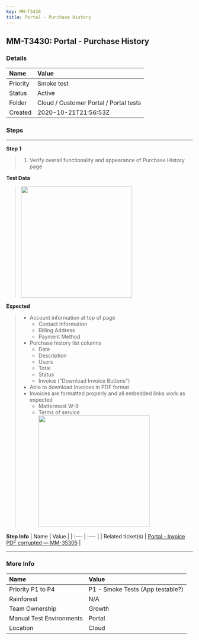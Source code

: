```yaml
---
key: MM-T3430
title: Portal - Purchase History
---
```


## MM-T3430: Portal - Purchase History

### Details

| Name     | Value                                  |
| :------- | :------------------------------------- |
| Priority | Smoke test                             |
| Status   | Active                                 |
| Folder   | Cloud / Customer Portal / Portal tests |
| Created  | 2020-10-21T21:56:53Z                   |

### Steps

<hr/>

**Step 1**

> <article><ol><li>Verify overall functionality and appearance of Purchase History page</li></ol></article>

**Test Data**

> <article><img src="https://smartbear-tm4j-prod-us-west-2-attachment-rich-text.s3.us-west-2.amazonaws.com/embedded-f3277290f945470c4add5d21ef3dc7ca7b74388fc7152bfb6b99ae58c66a95a8-1604965338007-1604965338007.png" style="width: 300px;" class="fr-fic fr-fil fr-dib"></article>

**Expected**

> <article><ul><li>Account information at top of page<ul><li>Contact Information</li><li>Billing Address</li><li>Payment Method</li></ul></li><li>Purchase history list columns<ul><li>Date</li><li>Description</li><li>Users</li><li>Total</li><li>Status</li><li>Invoice ("Download Invoice Buttons")</li></ul></li><li>Able to download Invoices in PDF format</li><li>Invoices are formatted properly and all embedded links work as expected<ul><li>Mattermost W-9</li><li>Terms of service<br><img src="https://smartbear-tm4j-prod-us-west-2-attachment-rich-text.s3.us-west-2.amazonaws.com/embedded-f3277290f945470c4add5d21ef3dc7ca7b74388fc7152bfb6b99ae58c66a95a8-1604963244438-1604963244438.png" style="width: 300px;" class="fr-fic fr-fil fr-dib"></li></ul></li></ul></article>

**Step Info**
| Name | Value |
| :--- | :--- |
| Related ticket(s) | <a href="https://mattermost.atlassian.net/browse/MM-35305">Portal - Invoice PDF corrupted — MM-35305</a> |

<hr/>

### More Info

| Name                     | Value                            |
| :----------------------- | :------------------------------- |
| Priority P1 to P4        | P1 - Smoke Tests (App testable?) |
| Rainforest               | N/A                              |
| Team Ownership           | Growth                           |
| Manual Test Environments | Portal                           |
| Location                 | Cloud                            |
